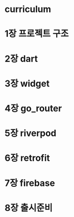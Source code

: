 # curriculum

# 1장 프로젝트 구조
# 2장 dart
# 3장 widget
# 4장 go_router
# 5장 riverpod
# 6장 retrofit
# 7장 firebase
# 8장 출시준비